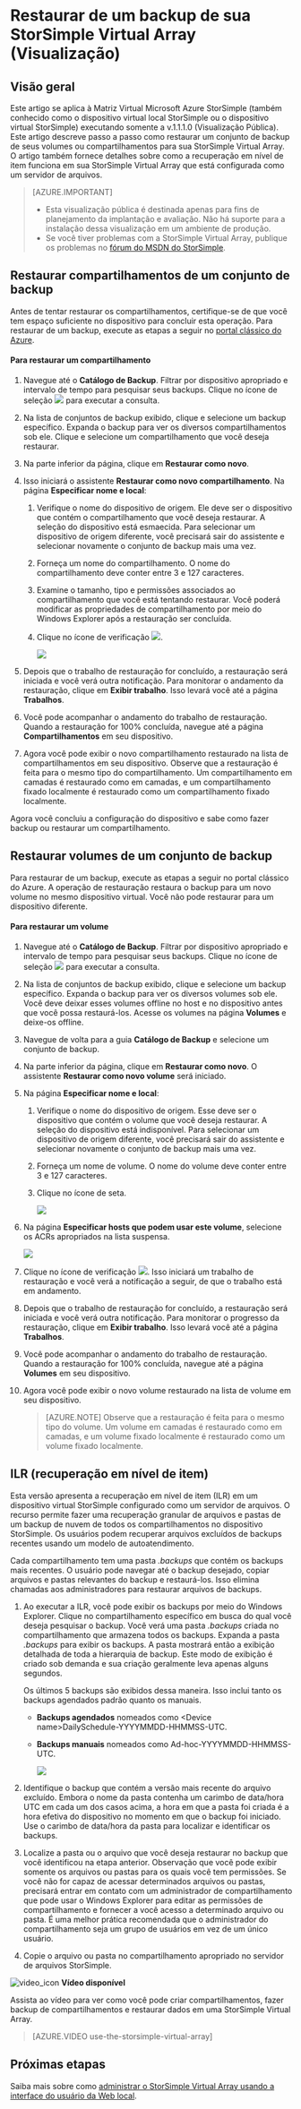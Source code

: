 <properties
   pageTitle="Restaurar de um backup de sua StorSimple Virtual Array (Visualização)"
   description="Saiba mais sobre como restaurar um backup de sua StorSimple Virtual Array."
   services="storsimple"
   documentationCenter="NA"
   authors="alkohli"
   manager="carmonm"
   editor=""/>

<tags
   ms.service="storsimple"
   ms.devlang="NA"
   ms.topic="article"
   ms.tgt_pltfrm="NA"
   ms.workload="NA"
   ms.date="01/27/2016"
   ms.author="alkohli"/>

# Restaurar de um backup de sua StorSimple Virtual Array (Visualização)

## Visão geral 

Este artigo se aplica à Matriz Virtual Microsoft Azure StorSimple (também conhecido como o dispositivo virtual local StorSimple ou o dispositivo virtual StorSimple) executando somente a v.1.1.1.0 (Visualização Pública). Este artigo descreve passo a passo como restaurar um conjunto de backup de seus volumes ou compartilhamentos para sua StorSimple Virtual Array. O artigo também fornece detalhes sobre como a recuperação em nível de item funciona em sua StorSimple Virtual Array que está configurada como um servidor de arquivos.

> [AZURE.IMPORTANT]
> 
> - Esta visualização pública é destinada apenas para fins de planejamento da implantação e avaliação. Não há suporte para a instalação dessa visualização em um ambiente de produção.
> - Se você tiver problemas com a StorSimple Virtual Array, publique os problemas no [fórum do MSDN do StorSimple](https://social.msdn.microsoft.com/Forums/pt-BR/home?forum=StorSimple).


## Restaurar compartilhamentos de um conjunto de backup


Antes de tentar restaurar os compartilhamentos, certifique-se de que você tem espaço suficiente no dispositivo para concluir esta operação. Para restaurar de um backup, execute as etapas a seguir no [portal clássico do Azure](https://manage.windowsazure.com/).

#### Para restaurar um compartilhamento

1.  Navegue até o **Catálogo de Backup**. Filtrar por dispositivo apropriado e intervalo de tempo para pesquisar seus backups. Clique no ícone de seleção ![](./media/storsimple-ova-restore/image1.png) para executar a consulta.


1.  Na lista de conjuntos de backup exibido, clique e selecione um backup específico. Expanda o backup para ver os diversos compartilhamentos sob ele. Clique e selecione um compartilhamento que você deseja restaurar.

2.  Na parte inferior da página, clique em **Restaurar como novo**.

3.  Isso iniciará o assistente **Restaurar como novo compartilhamento**. Na página **Especificar nome e local**:


	1.  Verifique o nome do dispositivo de origem. Ele deve ser o dispositivo que contém o compartilhamento que você deseja restaurar. A seleção do dispositivo está esmaecida. Para selecionar um dispositivo de origem diferente, você precisará sair do assistente e selecionar novamente o conjunto de backup mais uma vez.

	2.  Forneça um nome do compartilhamento. O nome do compartilhamento deve conter entre 3 e 127 caracteres.

	3.  Examine o tamanho, tipo e permissões associados ao compartilhamento que você está tentando restaurar. Você poderá modificar as propriedades de compartilhamento por meio do Windows Explorer após a restauração ser concluída.

	4.  Clique no ícone de verificação ![](./media/storsimple-ova-restore/image1.png).

		![](./media/storsimple-ova-restore/image9.png)

1.  Depois que o trabalho de restauração for concluído, a restauração será iniciada e você verá outra notificação. Para monitorar o andamento da restauração, clique em **Exibir trabalho**. Isso levará você até a página **Trabalhos**.

2.  Você pode acompanhar o andamento do trabalho de restauração. Quando a restauração for 100% concluída, navegue até a página **Compartilhamentos** em seu dispositivo.

3.  Agora você pode exibir o novo compartilhamento restaurado na lista de compartilhamentos em seu dispositivo. Observe que a restauração é feita para o mesmo tipo do compartilhamento. Um compartilhamento em camadas é restaurado como em camadas, e um compartilhamento fixado localmente é restaurado como um compartilhamento fixado localmente.

Agora você concluiu a configuração do dispositivo e sabe como fazer backup ou restaurar um compartilhamento.


## Restaurar volumes de um conjunto de backup


Para restaurar de um backup, execute as etapas a seguir no portal clássico do Azure. A operação de restauração restaura o backup para um novo volume no mesmo dispositivo virtual. Você não pode restaurar para um dispositivo diferente.

#### Para restaurar um volume

1.  Navegue até o **Catálogo de Backup**. Filtrar por dispositivo apropriado e intervalo de tempo para pesquisar seus backups. Clique no ícone de seleção ![](./media/storsimple-ova-restore/image1.png) para executar a consulta.

2.  Na lista de conjuntos de backup exibido, clique e selecione um backup específico. Expanda o backup para ver os diversos volumes sob ele. Você deve deixar esses volumes offline no host e no dispositivo antes que você possa restaurá-los. Acesse os volumes na página **Volumes** e deixe-os offline.

3.  Navegue de volta para a guia **Catálogo de Backup** e selecione um conjunto de backup.

5.  Na parte inferior da página, clique em **Restaurar como novo**. O assistente **Restaurar como novo volume** será iniciado.

1.  Na página **Especificar nome e local**:


	1.  Verifique o nome do dispositivo de origem. Esse deve ser o dispositivo que contém o volume que você deseja restaurar. A seleção do dispositivo está indisponível. Para selecionar um dispositivo de origem diferente, você precisará sair do assistente e selecionar novamente o conjunto de backup mais uma vez.

	2.  Forneça um nome de volume. O nome do volume deve conter entre 3 e 127 caracteres.

	3.  Clique no ícone de seta.

		![](./media/storsimple-ova-restore/image12.png)

1.  Na página **Especificar hosts que podem usar este volume**, selecione os ACRs apropriados na lista suspensa.

	![](./media/storsimple-ova-restore/image13.png)

1.  Clique no ícone de verificação ![](./media/storsimple-ova-restore/image1.png). Isso iniciará um trabalho de restauração e você verá a notificação a seguir, de que o trabalho está em andamento.

2.  Depois que o trabalho de restauração for concluído, a restauração será iniciada e você verá outra notificação. Para monitorar o progresso da restauração, clique em **Exibir trabalho**. Isso levará você até a página **Trabalhos**.

3.  Você pode acompanhar o andamento do trabalho de restauração. Quando a restauração for 100% concluída, navegue até a página **Volumes** em seu dispositivo.

4.  Agora você pode exibir o novo volume restaurado na lista de volume em seu dispositivo.

	> [AZURE.NOTE] Observe que a restauração é feita para o mesmo tipo do volume. Um volume em camadas é restaurado como em camadas, e um volume fixado localmente é restaurado como um volume fixado localmente.

## ILR (recuperação em nível de item)


Esta versão apresenta a recuperação em nível de item (ILR) em um dispositivo virtual StorSimple configurado como um servidor de arquivos. O recurso permite fazer uma recuperação granular de arquivos e pastas de um backup de nuvem de todos os compartilhamentos no dispositivo StorSimple. Os usuários podem recuperar arquivos excluídos de backups recentes usando um modelo de autoatendimento.

Cada compartilhamento tem uma pasta *.backups* que contém os backups mais recentes. O usuário pode navegar até o backup desejado, copiar arquivos e pastas relevantes do backup e restaurá-los. Isso elimina chamadas aos administradores para restaurar arquivos de backups.

1.  Ao executar a ILR, você pode exibir os backups por meio do Windows Explorer. Clique no compartilhamento específico em busca do qual você deseja pesquisar o backup. Você verá uma pasta *.backups* criada no compartilhamento que armazena todos os backups. Expanda a pasta *.backups* para exibir os backups. A pasta mostrará então a exibição detalhada de toda a hierarquia de backup. Este modo de exibição é criado sob demanda e sua criação geralmente leva apenas alguns segundos.

	Os últimos 5 backups são exibidos dessa maneira. Isso inclui tanto os backups agendados padrão quanto os manuais.

	
	-   **Backups agendados** nomeados como &lt;Device name&gt;DailySchedule-YYYYMMDD-HHMMSS-UTC.

	-   **Backups manuais** nomeados como Ad-hoc-YYYYMMDD-HHMMSS-UTC.
	
		![](./media/storsimple-ova-restore/image14.png)

1.  Identifique o backup que contém a versão mais recente do arquivo excluído. Embora o nome da pasta contenha um carimbo de data/hora UTC em cada um dos casos acima, a hora em que a pasta foi criada é a hora efetiva do dispositivo no momento em que o backup foi iniciado. Use o carimbo de data/hora da pasta para localizar e identificar os backups.

2.  Localize a pasta ou o arquivo que você deseja restaurar no backup que você identificou na etapa anterior. Observação que você pode exibir somente os arquivos ou pastas para os quais você tem permissões. Se você não for capaz de acessar determinados arquivos ou pastas, precisará entrar em contato com um administrador de compartilhamento que pode usar o Windows Explorer para editar as permissões de compartilhamento e fornecer a você acesso a determinado arquivo ou pasta. É uma melhor prática recomendada que o administrador do compartilhamento seja um grupo de usuários em vez de um único usuário.

3.  Copie o arquivo ou pasta no compartilhamento apropriado no servidor de arquivos StorSimple.

![video\_icon](./media/storsimple-ova-restore/video_icon.png) **Vídeo disponível**

Assista ao vídeo para ver como você pode criar compartilhamentos, fazer backup de compartilhamentos e restaurar dados em uma StorSimple Virtual Array.

> [AZURE.VIDEO use-the-storsimple-virtual-array]

## Próximas etapas

Saiba mais sobre como [administrar o StorSimple Virtual Array usando a interface do usuário da Web local](storsimple-ova-web-ui-admin.md).

<!---HONumber=AcomDC_0128_2016-->